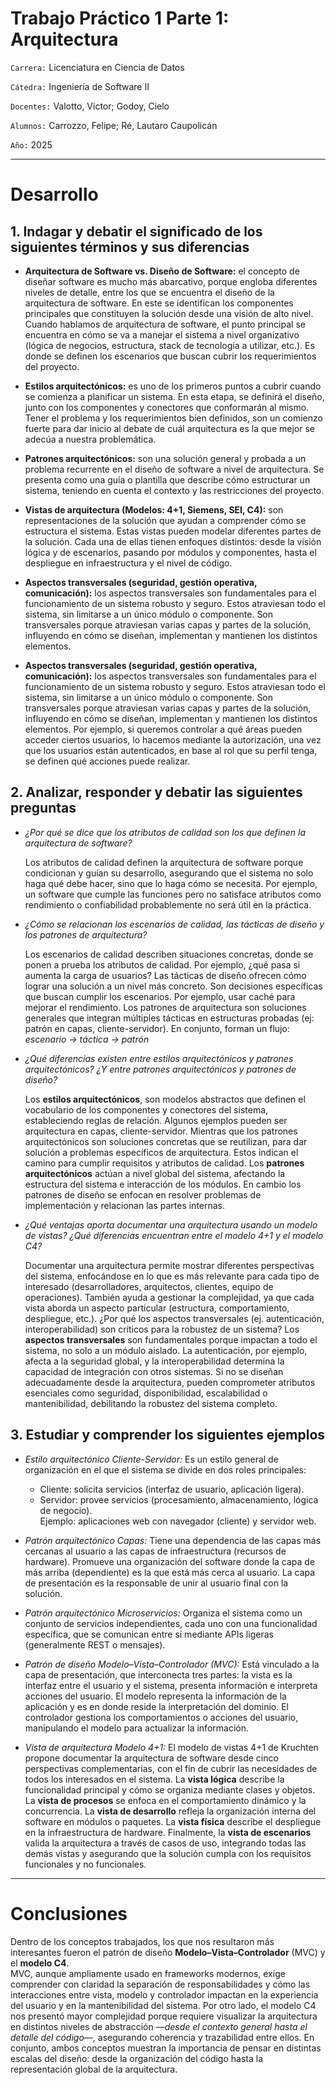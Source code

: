 # Trabajo Práctico 1 Parte 1: Arquitectura

`Carrera:` Licenciatura en Ciencia de Datos

`Cátedra:` Ingeniería de Software II

`Docentes:` Valotto, Victor; Godoy, Cielo

`Alumnos:` Carrozzo, Felipe; Ré, Lautaro Caupolicán

`Año:` 2025

---

# Desarrollo

## 1. Indagar y debatir el significado de los siguientes términos y sus diferencias

- **Arquitectura de Software vs. Diseño de Software:** el concepto de diseñar software es mucho más abarcativo, porque engloba diferentes niveles de detalle, entre los que se encuentra el diseño de la arquitectura de software. En este se identifican los componentes principales que constituyen la solución desde una visión de alto nivel.
Cuando hablamos de arquitectura de software, el punto principal se encuentra en cómo se va a manejar el sistema a nivel organizativo (lógica de negocios, estructura, stack de tecnología a utilizar, etc.). Es donde se definen los escenarios que buscan cubrir los requerimientos del proyecto.

- **Estilos arquitectónicos:** es uno de los primeros puntos a cubrir cuando se comienza a planificar un sistema. En esta etapa, se definirá el diseño, junto con los componentes y conectores que conformarán al mismo.
Tener el problema y los requerimientos bien definidos, son un comienzo fuerte para dar inicio al debate de cuál arquitectura es la que mejor se adecúa a nuestra problemática.

- **Patrones arquitectónicos:** son una solución general y probada a un problema recurrente en el diseño de software a nivel de arquitectura. Se presenta como una guía o plantilla que describe cómo estructurar un sistema, teniendo en cuenta el contexto y las restricciones del proyecto.

- **Vistas de arquitectura (Modelos: 4+1, Siemens, SEI, C4):** son representaciones de la solución que ayudan a comprender cómo se estructura el sistema. Estas vistas pueden modelar diferentes partes de la solución. Cada una de ellas tienen enfoques distintos: desde la visión lógica y de escenarios, pasando por módulos y componentes, hasta el despliegue en infraestructura y el nivel de código.

- **Aspectos transversales (seguridad, gestión operativa, comunicación):** los aspectos transversales son fundamentales para el funcionamiento de un sistema robusto y seguro. Estos atraviesan todo el sistema, sin limitarse a un único módulo o componente. Son transversales porque atraviesan varias capas y partes de la solución, influyendo en cómo se diseñan, implementan y mantienen los distintos elementos.

- **Aspectos transversales (seguridad, gestión operativa, comunicación):** los aspectos transversales son fundamentales para el funcionamiento de un sistema robusto y seguro. Estos atraviesan todo el sistema, sin limitarse a un único módulo o componente. Son transversales porque atraviesan varias capas y partes de la solución, influyendo en cómo se diseñan, implementan y mantienen los distintos elementos.
Por ejemplo, si queremos controlar a qué áreas pueden acceder ciertos usuarios, lo hacemos mediante la autorización, una vez que los usuarios están autenticados, en base al rol que su perfil tenga, se definen qué acciones puede realizar.


## 2. Analizar, responder y debatir las siguientes preguntas
- *¿Por qué se dice que los atributos de calidad son los que definen la arquitectura de software?*  

    Los atributos de calidad definen la arquitectura de software porque condicionan y guían su desarrollo, asegurando que el sistema no solo haga qué debe hacer, sino que lo haga cómo se necesita. Por ejemplo, un software que cumple las funciones pero no satisface atributos como rendimiento o confiabilidad probablemente no será útil en la práctica.


- *¿Cómo se relacionan los escenarios de calidad, las tácticas de diseño y los patrones de arquitectura?*  

    Los escenarios de calidad describen situaciones concretas, donde se ponen a prueba los atributos de calidad. Por ejemplo, ¿qué pasa si aumenta la carga de usuarios?
    Las tácticas de diseño ofrecen cómo lograr una solución a un nivel más concreto. Son decisiones específicas que buscan cumplir los escenarios. Por ejemplo, usar caché para mejorar el rendimiento.
    Los patrones de arquitectura son soluciones generales que integran múltiples tácticas en estructuras probadas (ej: patrón en capas, cliente-servidor). En conjunto, forman un flujo:  
    *escenario → táctica → patrón*


- *¿Qué diferencias existen entre estilos arquitectónicos y patrones arquitectónicos? ¿Y entre patrones arquitectónicos y patrones de diseño?*

    Los **estilos arquitectónicos**, son modelos abstractos que definen el vocabulario de los componentes y conectores del sistema, estableciendo reglas de relación. Algunos ejemplos pueden ser arquitectura en capas, cliente-servidor. Mientras que los patrones arquitectónicos son soluciones concretas que se reutilizan, para dar solución a problemas específicos de arquitectura. Estos indican el camino para cumplir requisitos y atributos de calidad.
    Los **patrones arquitectónicos** actúan a nivel global del sistema, afectando la estructura del sistema e interacción de los módulos. En cambio los patrones de diseño se enfocan en resolver problemas de implementación y relacionan las partes internas.

- *¿Qué ventajas aporta documentar una arquitectura usando un modelo de vistas? ¿Qué diferencias encuentran entre el modelo 4+1 y el modelo C4?*

    Documentar una arquitectura permite mostrar diferentes perspectivas del sistema, enfocándose en lo que es más relevante para cada tipo de interesado (desarrolladores, arquitectos, clientes, equipo de operaciones). También ayuda a gestionar la complejidad, ya que cada vista aborda un aspecto particular (estructura, comportamiento, despliegue, etc.).
    ¿Por qué los aspectos transversales (ej. autenticación, interoperabilidad) son críticos para la robustez de un sistema?
    Los **aspectos transversales** son fundamentales porque impactan a todo el sistema, no solo a un módulo aislado. La autenticación, por ejemplo, afecta a la seguridad global, y la interoperabilidad determina la capacidad de integración con otros sistemas. Si no se diseñan adecuadamente desde la arquitectura, pueden comprometer atributos esenciales como seguridad, disponibilidad, escalabilidad o mantenibilidad, debilitando la robustez del sistema completo.


## 3. Estudiar y comprender los siguientes ejemplos

- *Estilo arquitectónico Cliente-Servidor:* Es un estilo general de organización en el que el sistema se divide en dos roles principales:
  - Cliente: solicita servicios (interfaz de usuario, aplicación ligera).
  - Servidor: provee servicios (procesamiento, almacenamiento, lógica de negocio).  
  Ejemplo: aplicaciones web con navegador (cliente) y servidor web.

- *Patrón arquitectónico Capas:* Tiene una dependencia de las capas más cercanas al usuario a las capas de infraestructura (recursos de hardware). Promueve una organización del software donde la capa de más arriba (dependiente) es la que está más cerca al usuario. La capa de presentación es la responsable de unir al usuario final con la solución.

- *Patrón arquitectónico Microservicios:* Organiza el sistema como un conjunto de servicios independientes, cada uno con una funcionalidad específica, que se comunican entre sí mediante APIs ligeras (generalmente REST o mensajes).

- *Patrón de diseño Modelo–Vista–Controlador (MVC):* Está vinculado a la capa de presentación, que interconecta tres partes: la vista es la interfaz entre el usuario y el sistema, presenta información e interpreta acciones del usuario. El modelo representa la información de la aplicación y es en donde reside la interpretación del dominio. El controlador gestiona los comportamientos o acciones del usuario, manipulando el modelo para actualizar la información.

- *Vista de arquitectura Modelo 4+1:* El modelo de vistas 4+1 de Kruchten propone documentar la arquitectura de software desde cinco perspectivas complementarias, con el fin de cubrir las necesidades de todos los interesados en el sistema. La **vista lógica** describe la funcionalidad principal y cómo se organiza mediante clases y objetos. La **vista de procesos** se enfoca en el comportamiento dinámico y la concurrencia. La **vista de desarrollo** refleja la organización interna del software en módulos o paquetes. La **vista física** describe el despliegue en la infraestructura de hardware. Finalmente, la **vista de escenarios** valida la arquitectura a través de casos de uso, integrando todas las demás vistas y asegurando que la solución cumpla con los requisitos funcionales y no funcionales.

---

# Conclusiones
Dentro de los conceptos trabajados, los que nos resultaron más interesantes fueron el patrón de diseño **Modelo–Vista–Controlador** (MVC) y el **modelo C4**.  
MVC, aunque ampliamente usado en frameworks modernos, exige comprender con claridad la separación de responsabilidades y cómo las interacciones entre vista, modelo y controlador impactan en la experiencia del usuario y en la mantenibilidad del sistema. Por otro lado, el modelo C4 nos presentó mayor complejidad porque requiere visualizar la arquitectura en distintos niveles de abstracción *—desde el contexto general hasta el detalle del código—*, asegurando coherencia y trazabilidad entre ellos. En conjunto, ambos conceptos muestran la importancia de pensar en distintas escalas del diseño: desde la organización del código hasta la representación global de la arquitectura.
